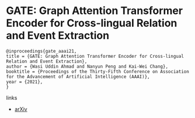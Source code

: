 # GATE: Graph Attention Transformer Encoder for Cross-lingual Relation and Event Extraction

```
@inproceedings{gate_aaai21,
title = {GATE: Graph Attention Transformer Encoder for Cross-lingual Relation and Event Extraction},
author = {Wasi Uddin Ahmad and Nanyun Peng and Kai-Wei Chang},
booktitle = {Proceedings of the Thirty-Fifth Conference on Association for the Advancement of Artificial Intelligence (AAAI)},
year = {2021},
}
```

links
- [arXiv](https://arxiv.org/abs/2010.03009)
